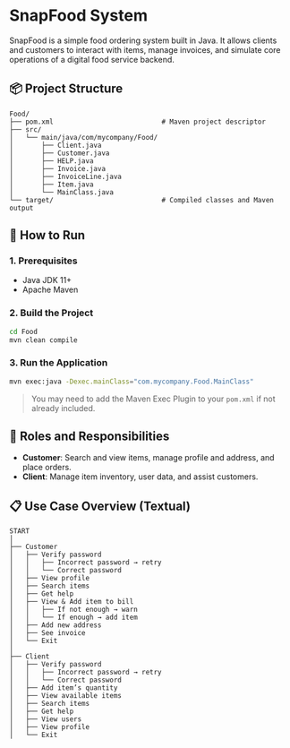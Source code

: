 # SnapFood System

SnapFood is a simple food ordering system built in Java. It allows clients and customers to interact with items, manage invoices, and simulate core operations of a digital food service backend.

## 📦 Project Structure

```
Food/
├── pom.xml                           # Maven project descriptor
├── src/
│   └── main/java/com/mycompany/Food/
│       ├── Client.java
│       ├── Customer.java
│       ├── HELP.java
│       ├── Invoice.java
│       ├── InvoiceLine.java
│       ├── Item.java
│       └── MainClass.java
└── target/                           # Compiled classes and Maven output
```

## 🚀 How to Run

### 1. Prerequisites
- Java JDK 11+
- Apache Maven

### 2. Build the Project
```bash
cd Food
mvn clean compile
```

### 3. Run the Application
```bash
mvn exec:java -Dexec.mainClass="com.mycompany.Food.MainClass"
```

> You may need to add the Maven Exec Plugin to your `pom.xml` if not already included.

## 👥 Roles and Responsibilities

- **Customer**: Search and view items, manage profile and address, and place orders.
- **Client**: Manage item inventory, user data, and assist customers.

## 📋 Use Case Overview (Textual)

```plaintext
START
│
├── Customer
│   ├── Verify password
│   │   ├── Incorrect password → retry
│   │   └── Correct password
│   ├── View profile
│   ├── Search items
│   ├── Get help
│   ├── View & Add item to bill
│   │   ├── If not enough → warn
│   │   └── If enough → add item
│   ├── Add new address
│   ├── See invoice
│   └── Exit
│
├── Client
│   ├── Verify password
│   │   ├── Incorrect password → retry
│   │   └── Correct password
│   ├── Add item’s quantity
│   ├── View available items
│   ├── Search items
│   ├── Get help
│   ├── View users
│   ├── View profile
│   └── Exit
```
